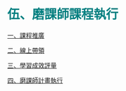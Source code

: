 # <font color=#007F80 face=微軟正黑體>伍、磨課師課程執行</font>

<font face=微軟正黑體>

<a href="5-1.md" target="_self" title="課程推廣">一、課程推廣</a>

<a href="5-2.md" target="_self" title="線上帶領">二、線上帶領</a>

<a href="5-3.md" target="_self" title="學習成效評量 ">三、學習成效評量 </a>

<a href="5-4.md" target="_self" title="磨課師計畫執行">四、磨課師計畫執行</a>
